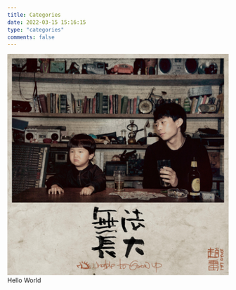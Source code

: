 ```yaml
---
title: Categories
date: 2022-03-15 15:16:15
type: "categories"
comments: false
---
```


![](/images/wufazhangda.jpg "Magic Gardens")
Hello World
